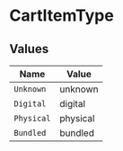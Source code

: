 # CartItemType


## Values

| Name       | Value      |
| ---------- | ---------- |
| `Unknown`  | unknown    |
| `Digital`  | digital    |
| `Physical` | physical   |
| `Bundled`  | bundled    |